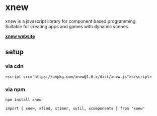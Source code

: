 # xnew
xnew is a javascript library for component based programming.  
Suitable for creating apps and games with dynamic scenes.

[**xnew website**](https://wisroot-com.github.io/xnew)

## setup

### via cdn  
  
```
<script src="https://unpkg.com/xnew@1.6.x/dist/xnew.js"></script>
```

### via npm
```
npm install xnew
```
```
import { xnew, xfind, xtimer, xutil, xcomponents } from 'xnew'
```
